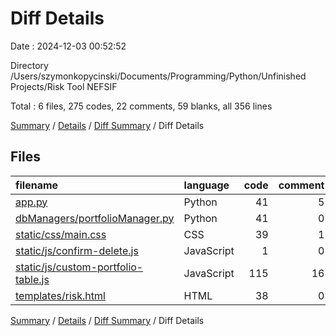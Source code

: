 # Diff Details

Date : 2024-12-03 00:52:52

Directory /Users/szymonkopycinski/Documents/Programming/Python/Unfinished Projects/Risk Tool NEFSIF

Total : 6 files,  275 codes, 22 comments, 59 blanks, all 356 lines

[Summary](results.md) / [Details](details.md) / [Diff Summary](diff.md) / Diff Details

## Files
| filename | language | code | comment | blank | total |
| :--- | :--- | ---: | ---: | ---: | ---: |
| [app.py](/app.py) | Python | 41 | 5 | 16 | 62 |
| [dbManagers/portfolioManager.py](/dbManagers/portfolioManager.py) | Python | 41 | 0 | 15 | 56 |
| [static/css/main.css](/static/css/main.css) | CSS | 39 | 1 | 10 | 50 |
| [static/js/confirm-delete.js](/static/js/confirm-delete.js) | JavaScript | 1 | 0 | 0 | 1 |
| [static/js/custom-portfolio-table.js](/static/js/custom-portfolio-table.js) | JavaScript | 115 | 16 | 18 | 149 |
| [templates/risk.html](/templates/risk.html) | HTML | 38 | 0 | 0 | 38 |

[Summary](results.md) / [Details](details.md) / [Diff Summary](diff.md) / Diff Details